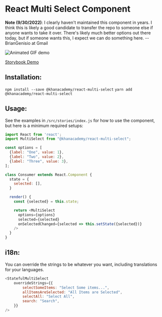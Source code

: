 # React Multi Select Component

**Note (9/30/2022)**: I clearly haven't maintained this component in years.  I think this is likely a good candidate to transfer the repo to someone else if anyone wants to take it over.  There's likely much better options out there today, but if someone wants this, I expect we can do something here. -- BrianGenisio at Gmail


![Animated GIF demo](react-multi-select.gif)

[Storybook Demo](https://khan.github.io/react-multi-select/)

## Installation:
`npm install --save @khanacademy/react-multi-select`
`yarn add @khanacademy/react-multi-select`

## Usage:
See the examples in `/src/stories/index.js` for how to use the component, but here is a minimum required setups:

```js
import React from 'react';
import MultiSelect from "@khanacademy/react-multi-select";

const options = [
  {label: "One", value: 1},
  {label: "Two", value: 2},
  {label: "Three", value: 3},
];

class Consumer extends React.Component {
  state = {
    selected: [],
  }

  render() {
    const {selected} = this.state;

    return <MultiSelect
      options={options}
      selected={selected}
      onSelectedChanged={selected => this.setState({selected})}
    />
  }
}
```


## i18n:
You can override the strings to be whatever you want, including translations for your languages.

```js
<StatefulMultiSelect
    overrideStrings={{
        selectSomeItems: "Select Some items...",
        allItemsAreSelected: "All Items are Selected",
        selectAll: "Select All",
        search: "Search",
    }}
/>
```
